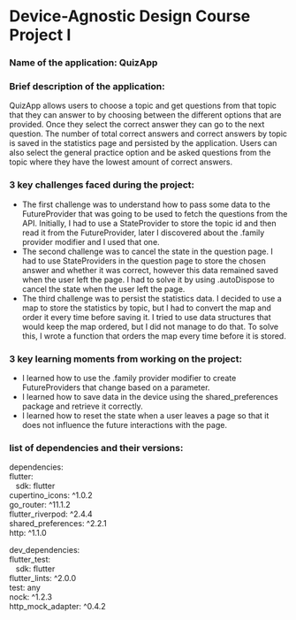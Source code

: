 # Device-Agnostic Design Course Project I 

### Name of the application: QuizApp

### Brief description of the application:
QuizApp allows users to choose a topic and get questions from that topic that they can answer to by choosing between the different options that are provided. Once they select the correct answer they can go to the next question. The number of total correct answers and correct answers by topic is saved in the statistics page and persisted by the application. Users can also select the general practice option and be asked questions from the topic where they have the lowest amount of correct answers.

### 3 key challenges faced during the project:
* The first challenge was to understand how to pass some data to the FutureProvider that was going to be used to fetch the questions from the API. Initially, I had to use a StateProvider to store the topic id and then read it from the FutureProvider, later I discovered about the .family provider modifier and I used that one.
* The second challenge was to cancel the state in the question page. I had to use StateProviders in the question page to store the chosen answer and whether it was correct, however this data remained saved when the user left the page. I had to solve it by using .autoDispose to cancel the state when the user left the page.
* The third challenge was to persist the statistics data. I decided to use a map to store the statistics by topic, but I had to convert the map and order it every time before saving it. I tried to use data structures that would keep the map ordered, but I did not manage to do that. To solve this, I wrote a function that orders the map every time before it is stored.

### 3 key learning moments from working on the project:
* I learned how to use the .family provider modifier to create FutureProviders that change based on a parameter.
* I learned how to save data in the device using the shared_preferences package and retrieve it correctly.
* I learned how to reset the state when a user leaves a page so that it does not influence the future interactions with the page. 


### list of dependencies and their versions:
dependencies:  
  flutter:  
  &nbsp;&nbsp; sdk: flutter  
  cupertino_icons: ^1.0.2  
  go_router: ^11.1.2  
  flutter_riverpod: ^2.4.4  
  shared_preferences: ^2.2.1  
  http: ^1.1.0  
  
dev_dependencies:  
  flutter_test:  
  &nbsp;&nbsp; sdk: flutter  
  flutter_lints: ^2.0.0  
  test: any  
  nock: ^1.2.3  
  http_mock_adapter: ^0.4.2  
